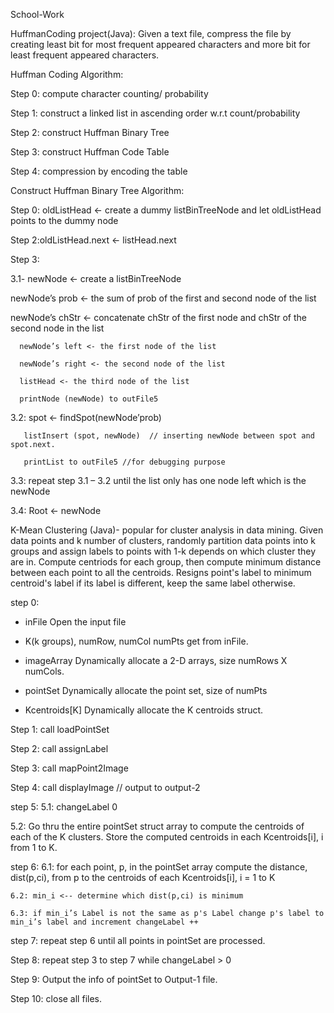 School-Work

HuffmanCoding project(Java):
  Given a text file, compress the file by creating least bit for most frequent appeared characters and more bit for least frequent appeared characters.

Huffman Coding Algorithm:

Step 0: compute character counting/ probability

Step 1: construct a linked list in ascending order w.r.t count/probability

Step 2: construct Huffman Binary Tree

Step 3: construct Huffman Code Table

Step 4: compression by encoding the table

Construct Huffman Binary Tree Algorithm:

Step 0: oldListHead <- create a dummy listBinTreeNode and let oldListHead points to the dummy node

Step 2:oldListHead.next <- listHead.next 

Step 3:

3.1- newNode <- create a listBinTreeNode

newNode’s prob <- the sum of prob of the first and second node of the list        

newNode’s chStr <- concatenate chStr of the first node and chStr of the second node in the list
      
      newNode’s left <- the first node of the list
      
      newNode’s right <- the second node of the list
      
      listHead <- the third node of the list 
      
      printNode (newNode) to outFile5 

3.2: spot <- findSpot(newNode’prob)
       
       listInsert (spot, newNode)  // inserting newNode between spot and spot.next.
       
       printList to outFile5 //for debugging purpose

3.3: repeat step 3.1 – 3.2 until the list only has one node left which is the newNode

3.4: Root <- newNode





K-Mean Clustering (Java)-
   popular for cluster analysis in data mining. Given data points and k number of clusters, randomly partition data points into k groups and assign labels to points with 1-k depends on which cluster they are in. Compute centriods for each group, then compute minimum distance between each point to all the centroids. Resigns point's label to minimum centroid's label if its label is different, keep the same label otherwise. 

step 0:  

- inFile  Open the input file

- K(k groups), numRow, numCol numPts  get from inFile.

- imageArray  Dynamically allocate a 2-D arrays, size numRows X numCols.

- pointSet  Dynamically allocate the point set, size of numPts  

- Kcentroids[K]  Dynamically allocate the K centroids struct.
 	
Step 1: call loadPointSet 

Step 2: call assignLabel	   

Step 3: call mapPoint2Image 

Step 4: call displayImage // output to output-2

step 5: 5.1:  changeLabel  0

5.2:  Go thru the entire pointSet struct array to compute the centroids of each of the K clusters. Store the computed centroids in each Kcentroids[i], i from 1 to K.

step 6: 6.1: for each point, p, in the pointSet array compute the distance, dist(p,ci), from p to the centroids of each Kcentroids[i], i = 1 to K
	
	6.2: min_i <-- determine which dist(p,ci) is minimum		
        
	6.3: if min_i’s Label is not the same as p's Label change p's label to min_i’s label and increment changeLabel ++ 

step 7: repeat step 6 until all points in pointSet are processed.

Step 8: repeat step 3 to step 7 while changeLabel > 0 

Step 9: Output the info of pointSet to Output-1 file.

Step 10: close all files.

